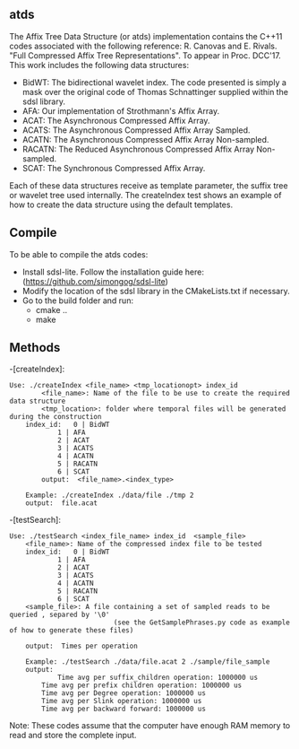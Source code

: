 ## atds

The Affix Tree Data Structure (or atds) implementation contains the C++11 
codes associated with the following reference: 
R. Canovas and E. Rivals. "Full Compressed Affix Tree Representations". To 
appear in Proc. DCC'17. 
This work includes the following data structures:
- BidWT: The bidirectional wavelet index. The code presented is simply a 
	 mask over the original code of Thomas Schnattinger supplied within 
	 the sdsl library. 
- AFA:  Our implementation of Strothmann's Affix Array.
- ACAT: The Asynchronous Compressed Affix Array. 
- ACATS: The Asynchronous Compressed Affix Array Sampled.
- ACATN: The Asynchronous Compressed Affix Array Non-sampled.
- RACATN: The Reduced Asynchronous Compressed Affix Array Non-sampled.
- SCAT: The Synchronous Compressed Affix Array.

Each of these data structures receive as template parameter, the suffix tree or 
wavelet tree used internally. The createIndex test shows an example of how to 
create the data structure using the default templates. 

## Compile

To be able to compile the atds codes: 
- Install sdsl-lite. Follow the installation guide here: (https://github.com/simongog/sdsl-lite)
- Modify the location of the sdsl library in the CMakeLists.txt if necessary.
- Go to the build folder and run: 
	- cmake ..
	- make


## Methods

-[createIndex]:

	Use: ./createIndex <file_name> <tmp_locationopt> index_id
      		<file_name>: Name of the file to be use to create the required data structure 
          	<tmp_location>: folder where temporal files will be generated during the construction
		index_id: 	0 | BidWT
 				1 | AFA
 				2 | ACAT
 				3 | ACATS
 				4 | ACATN
				5 | RACATN
 				6 | SCAT
          	output:  <file_name>.<index_type>

		Example: ./createIndex ./data/file ./tmp 2
		output:  file.acat
        

-[testSearch]:

	Use: ./testSearch <index_file_name> index_id  <sample_file>
		<file_name>: Name of the compressed index file to be tested 
		index_id: 	0 | BidWT
 				1 | AFA
 				2 | ACAT
 				3 | ACATS
 				4 | ACATN
				5 | RACATN
 				6 | SCAT
		<sample_file>: A file containing a set of sampled reads to be queried , separed by '\0' 
                              (see the GetSamplePhrases.py code as example of how to generate these files)
			  
		output:  Times per operation

		Example: ./testSearch ./data/file.acat 2 ./sample/file_sample  
		output:  
		        Time avg per suffix_children operation: 1000000 us
			Time avg per prefix children operation: 1000000 us
			Time avg per Degree operation: 1000000 us
			Time avg per Slink operation: 1000000 us
			Time avg per backward forward: 1000000 us
			
			
			
Note: These codes assume that the computer have enough RAM memory to read and store the complete input.
